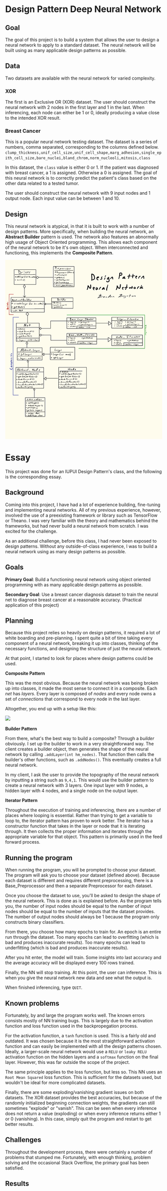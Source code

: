 # Design Pattern Deep Neural Network

## Goal
The goal of this project is to build a system that allows the user to design a neural network to apply to a standard dataset. The neural network will be built using as many applicable design patterns as possible.

## Data

Two datasets are available with the neural network for varied complexity.

### XOR
The first is an Exclusive OR (XOR) dataset. The user should construct the neural network with 2 nodes in the first layer and 1 in the last. When inferencing, each node can either be 1 or 0, ideally producing a value close to the intended XOR result.

### Breast Cancer

This is a popular neural network testing dataset. The dataset is a series of numbers, comma separated, corresponding to the columns defined below.
`clump_thickness,unif_cell_size,unif_cell_shape,marg_adhesion,single_epith_cell_size,bare_nuclei,bland_chrom,norm_nucleoli,mitosis,class`

In this dataset, the `class` value is either 0 or 1. If the patient was diagnosed with breast cancer, a 1 is assigned. Otherwise a 0 is assigned. The goal of this neural network is to correctly predict the patient's class based on the other data related to a tested tumor.

The user should construct the neural network with 9 input nodes and 1 output node. Each input value can be between 1 and 10.

## Design
This neural network is atypical, in that it is built to work with a number of design patterns. More specifically, when building the neural network, an **Abstract Builder** pattern is used. The network also features an abnormally high usage of Object Oriented programming. This allows each component of the neural network to be it's own object. When interconnected and functioning, this implements the **Composite Pattern**.

![](uml.jpg)

# Essay

This project was done for an IUPUI Design Pattern's class, and the following is the corresponding essay.

## Background

Coming into this project, I have had a lot of experience building, fine-tuning and implementing neural networks. All of my previous experience, however, involved the use of a preexisting framework or library such as TensorFlow or Theano. I was very familiar with the theory and mathematics behind the frameworks, but had never build a neural network from scratch. I was excited for the challenge.

As an additional challenge, before this class, I had never been exposed to design patterns. Without any outside-of-class experience, I was to build a neural network using as many design patterns as possible.

## Goals

**Primary Goal**:
Build a functioning neural network using object oriented programming with as many applicable design patterns as possible.

**Secondary Goal**: Use a breast cancer diagnosis dataset to train the neural net to diagnose breast cancer at a reasonable accuracy. (Practical application of this project)

## Planning

Because this project relies so heavily on design patterns, it required a lot of white boarding and pre-planning. I spent quite a bit of time taking every component of a neural network, breaking it up into classes, thinking of the necessary functions, and designing the structure of just the neural network.

At that point, I started to look for places where design patterns could be used.

**Composite Pattern**

This was the most obvious. Because the neural network was being broken up into classes, it made the most sense to connect it in a composite. Each *net* has *layers*. Every layer is composed of *nodes* and every node owns a set of *connections* that correspond to every node in the last layer.

Altogether, you end up with a setup like this:

![](https://www.pyimagesearch.com/wp-content/uploads/2016/08/simple_neural_network_header.jpg)

**Builder Pattern**

From there, what's the best way to build a composite? Through a *builder* obviously. I set up the builder to work in a very straightforward way. The client creates a builder object, then generates the shape of the neural network by calling `.addLayer(int hm_nodes)`. That function then calls the builder's other functions, such as `.addNodes()`. This eventually creates a full neural network.

In my client, I ask the user to provide the topography of the neural network by inputting a string such as `9,4,1`. This would use the builder pattern to create a neural network with 3 layers. One input layer with 9 nodes, a hidden layer with 4 nodes, and a single node on the output layer.

**Iterator Pattern**

Throughout the execution of training and inferencing, there are a number of places where looping is essential. Rather than trying to get a variable to loop to, the iterator pattern has proven to work better. The iterator has a constructor function that takes in the layer or node that it is iterating through. It then collects the proper information and iterates through the appropriate variable for that object. This pattern is primarily used in the feed forward process.

## Running the program

When running the program, you will be prompted to choose your dataset. The program will ask you to choose your dataset (defined above). Because each dataset is different and requires different preprocessing, there is a Base_Preprocessor and then a separate Preprocessor for each dataset.

Once you choose the dataset to use, you'll be asked to design the shape of the neural network. This is done as is explained before. As the program tells you, the number of input nodes should be equal to the number of input nodes should be equal to the number of inputs that the dataset provides. The number of output nodes should always be 1 because the program only constructs binary classifiers.

From there, you choose how many epochs to train for. An epoch is an entire run through the dataset. Too many epochs can lead to overfitting (which is bad and produces inaccurate results). Too many epochs can lead to underfitting (which is bad and produces inaccurate results).

After you hit enter, the model will train. Some insights into last accuracy and the average accuracy will be displayed every 100 rows trained.

Finally, the NN will stop training. At this point, the user can inference. This is when you give the neural network new data and see what the output is.

When finished inferencing, type `QUIT`.

## Known problems

Fortunately, by and large the program works well. The known errors consists mostly of NN training bugs. This is largely due to the activation function and loss function used in the backpropegation process.

For the activation function, a `tanh` function is used. This is a fairly old and outdated. It was chosen because it is the most straightforward activation function and can easily be implemented with all the design patterns chosen. Ideally, a larger-scale neural network would use a `RELU` or `leaky RELU` activation function on the hidden layers and a `softmax` function on the final layer. However, this was far outside the scope of the project.

The same principle applies to the loss function, but less so. This NN uses an `Root Mean Squared` loss function. This is sufficient for the datasets used, but wouldn't be ideal for more complicated datasets.

Finally, there are some exploding/vanishing gradient issues on both datasets. The XOR dataset provides the best accuracies, but because of the randomly initialized beginning connection weights, the gradients can still sometimes "explode" or "vanish". This can be seen when every inference does not return a value (exploding) or when every inference returns either 1 or 0 (vanishing). In this case, simply quit the program and restart to get better results.

## Challenges

Throughout the development process, there were certainly a number of problems that stumped me. Fortunately, with enough thinking, problem solving and the occasional Stack Overflow, the primary goal has been satisfied. 

## Results

